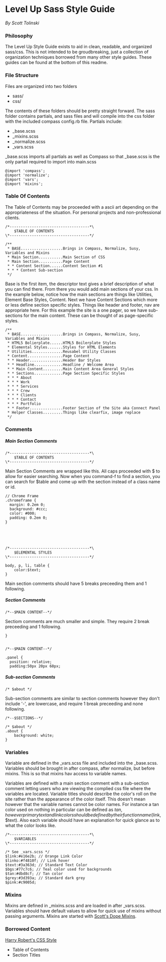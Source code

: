 # Level Up Sass Style Guide
*By Scott Tolinski*

### Philosophy
The Level Up Style Guide exists to aid in clean, readable, and organized sass/css. This is not intended to be groudbreaking, just a collection of organization techniques borrowed from many other style guides. These guides can be found at the bottom of this readme.

### File Structure
Files are organized into two folders

- sass/
- css/

The contents of these folders should be pretty straight forward. The sass folder contains partials, and sass files and will compile into the css folder with the included compass config.rb file. Partials include:

- _base.scss
- _mixins.scss
- _normalize.scss
- _vars.scss

_base.scss imports all partials as well as Compass so that _base.scss is the only partail required to import into main.scss

	@import 'compass';
	@import 'normalize';
	@import 'vars';
	@import 'mixins';

### Table Of Contents
The Table of Contents may be proceeded with a ascii art depending on the appropriateness of the situation. For personal projects and non-professional clients.

    /*------------------------------------*\
        $TABLE OF CONTENTS
    \*------------------------------------*/
    
    /**
     * BASE...................Brings in Compass, Normalize, Susy, Variables and Mixins
     * Main Section...........Main Section of CSS
     * Main Section...........Page Content
     * * Content Section......Content Section #1
     * * * Content Sub-section
     */
Base is the first item, the descriptor text gives a brief description of what you can find there. From there you would add main sections of your css. In the example below, notice how the main sections are things like Utilities, Element Base Styles, Content. Next we have Content Sections which more or less define section specific styles. Things like header and footer, nav are appropriate here. For this example the site is a one pager, so we have sub-sections for the main content. These can be thought of as page-specific styles.

    /**
     * BASE...................Brings in Compass, Normalize, Susy, Variables and Mixins
     * HTML5 Bolierplate......HTML5 Boilerplate Styles
     * Elemental Styles.......Styles for HTML Elements
     * Utilities..............Reusabel Utility Classes
     * Content................Page Content
     * * Header...............Header Bar Styles
     * * Headline.............Headline / Welcome Area
     * * Main Content.........Main Content Area General Styles
     * * Sections.............Page Section Specific Styles
     * * * About
     * * * Work
     * * * Services
     * * * Crew
     * * * Clients
     * * * Contact
     * * * Portfolio
     * * Footer...............Footer Section of the Site aka Connect Panel
     * Helper Classes.........Things like clearfix, image replace
     */
   
### Comments
##### Main Section Comments
    /*------------------------------------*\
        $TABLE OF CONTENTS
    \*------------------------------------*/
   Main Section Comments are wrapped like this. All caps proceeded with $ to allow for easier searching. Now when you command-f to find a section, you can search for $table and come up with the section instead of a class name or id.
   
    // Chrome Frame
    .chromeframe {
      margin: 0.2em 0;
      background: #ccc;
      color: #000;
      padding: 0.2em 0;
    }





    /*------------------------------------*\
        $ELEMENTAL STYLES
    \*------------------------------------*/

    body, p, li, table {
    	color:$text;
    }
 Main section comments should have 5 breaks preceeding them and 1 following.   
 
    
   
#####    Section Comments

    /*--$MAIN CONTENT--*/
Sectiom comments are much smaller and simple. They require 2 break preceeding and 1 following.

    }


    /*--$MAIN CONTENT--*/

    .panel {
      position: relative;
      padding:50px 20px 60px;

##### Sub-section Comments

    /* $about */

Sub-section comments are similar to section comments however they don't include '-', are lowercase, and require 1 break preceeding and none following.

    /*--$SECTIONS--*/

    /* $about */
    .about {
    	background: white;
    }

### Variables

Variable are defined in the _vars.scss file and included into the _base.scss. Variables should be brought in after compass, after normalize, but before mixins. This is so that mixins hav access to variable names.

Variables are defined with a main section comment with a sub-section comment letting users who are viewing the complied css file where the variables are located. Variable titles should describe the color's roll on the site rather than the appearance of the color itself. This doesn't mean however that the variable names cannot be color names. For instance a tan color used on nothing in particular can be defined  as $tan, however primary text and link colors should be defined by their function name ($link, $text). Also each variable should have an explanation for quick glance as to what the color looks like.

    /*------------------------------------*\
        $VARIABLES
    \*------------------------------------*/
    
    /* See _vars.scss */
    $link:#e16e2b; // Orange Link Color
    $linko:#f4810f; // Link hover
    $text:#3a363d; // Standard Text Color
    $bgs:#77c7c6; // Teal color used for backgrounds
    $tan:#dbd8cf; // Tan color
    $grey:#3d393a; // Standard dark grey
    $pink:#c9005d;



### Mixins

Mixins are defined in _mixins.scss and are loaded in after _vars.scss. Variables should have default values to allow for quick use of mixins without passing arguments. Mixins are started with [Scott's Dope Mixins](https://github.com/stolinski/Scotts-Dope-Mixins).


### Borrowed Content
[Harry Robert's CSS Style](http://csswizardry.com/2012/04/my-html-css-coding-style/)

* Table of Contents
* Section Titles 